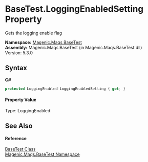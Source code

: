# BaseTest.LoggingEnabledSetting Property 
 

Gets the logging enable flag

**Namespace:**&nbsp;<a href="#/MAQS_5/BaseTest_AUTOGENERATED/Magenic-Maqs-BaseTest_Namespace">Magenic.Maqs.BaseTest</a><br />**Assembly:**&nbsp;Magenic.Maqs.BaseTest (in Magenic.Maqs.BaseTest.dll) Version: 5.3.0

## Syntax

**C#**<br />
``` C#
protected LoggingEnabled LoggingEnabledSetting { get; }
```


#### Property Value
Type: LoggingEnabled

## See Also


#### Reference
<a href="#/MAQS_5/BaseTest_AUTOGENERATED/BaseTest_Class">BaseTest Class</a><br /><a href="#/MAQS_5/BaseTest_AUTOGENERATED/Magenic-Maqs-BaseTest_Namespace">Magenic.Maqs.BaseTest Namespace</a><br />